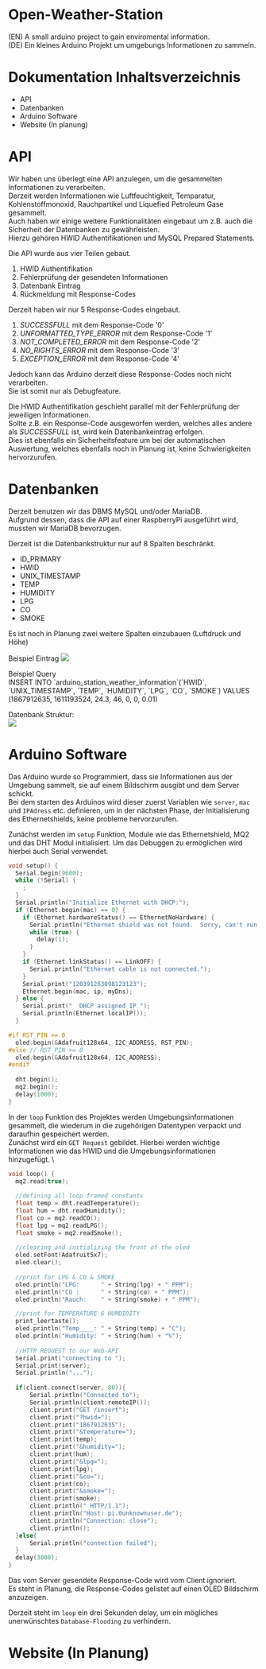 # Open-Weather-Station
(EN) A small arduino project to gain enviromental information. \
(DE) Ein kleines Arduino Projekt um umgebungs Informationen zu sammeln.

# Dokumentation Inhaltsverzeichnis
* API
* Datenbanken
* Arduino Software
* Website (In planung)

# API 
Wir haben uns überlegt eine API anzulegen, um die gesammelten Informationen zu verarbeiten. \
Derzeit werden Informationen wie Luftfeuchtigkeit, Temparatur, Kohlenstoffmonoxid, Rauchpartikel und Liquefied Petroleum Gase gesammelt. \
Auch haben wir einige weitere Funktionalitäten eingebaut um z.B. auch die Sicherheit der Datenbanken zu gewährleisten. \
Hierzu gehören HWID Authentifikationen und MySQL Prepared Statements. 

Die API wurde aus vier Teilen gebaut.
1. HWID Authentifikation
2. Fehlerprüfung der gesendeten Informationen
3. Datenbank Eintrag
4. Rückmeldung mit Response-Codes

Derzeit haben wir nur 5 Response-Codes eingebaut.
1. *SUCCESSFULL* mit dem Response-Code '0'
2. *UNFORMATTED_TYPE_ERROR* mit dem Response-Code '1'
3. *NOT_COMPLETED_ERROR* mit dem Response-Code '2'
4. *NO_RIGHTS_ERROR* mit dem Response-Code '3'
5. *EXCEPTION_ERROR* mit dem Response-Code '4'

Jedoch kann das Arduino derzeit diese Response-Codes noch nicht verarbeiten. \
Sie ist somit nur als Debugfeature.

Die HWID Authentifikation geschieht parallel mit der Fehlerprüfung der jeweiligen Informationen. \
Sollte z.B. ein Response-Code ausgeworfen werden, welches alles andere als *SUCCESSFULL* ist, wird kein Datenbankeintrag erfolgen. \
Dies ist ebenfalls ein Sicherheitsfeature um bei der automatischen Auswertung, welches ebenfalls noch in Planung ist, keine Schwierigkeiten hervorzurufen.

# Datenbanken
Derzeit benutzen wir das DBMS MySQL und/oder MariaDB. \
Aufgrund dessen, dass die API auf einer RaspberryPi ausgeführt wird, mussten wir MariaDB bevorzugen.

Derzeit ist die Datenbankstruktur nur auf 8 Spalten beschränkt.
* ID_PRIMARY
* HWID
* UNIX_TIMESTAMP
* TEMP
* HUMIDITY
* LPG
* CO
* SMOKE

Es ist noch in Planung zwei weitere Spalten einzubauen (Luftdruck und Höhe)

Beispiel Eintrag
![](https://github.com/Yato361/weather-station/blob/main/DB_BEISPIEL_EINTRAG.png)

Beispiel Query \
INSERT INTO \`arduino_station_weather_information\`(\`HWID\`, \`UNIX_TIMESTAMP\`, \`TEMP\`, \`HUMIDITY\`, \`LPG\`, \`CO\`, \`SMOKE\`) VALUES (1867912635, 1611193524, 24.3, 46, 0, 0, 0.01)

Datenbank Struktur: \
![](https://github.com/Yato361/weather-station/blob/main/DB_STRUCTURE_PICTURE.png)

# Arduino Software
Das Arduino wurde so Programmiert, dass sie Informationen aus der Umgebung sammelt, sie auf einem Bildschirm ausgibt und dem Server schickt. \
Bei dem starten des Arduinos wird dieser zuerst Variablen wie `server`, `mac` und `IPAdress` etc. definieren, um in der nächsten Phase, der Initialisierung des Ethernetshields, keine probleme hervorzurufen.

Zunächst werden im `setup` Funktion, Module wie das Ethernetshield, MQ2 und das DHT Modul initialisiert. Um das Debuggen zu ermöglichen wird hierbei auch Serial verwendet.
```c
void setup() {
  Serial.begin(9600);
  while (!Serial) {
    ; 
  }
  Serial.println("Initialize Ethernet with DHCP:");
  if (Ethernet.begin(mac) == 0) {
    if (Ethernet.hardwareStatus() == EthernetNoHardware) {
      Serial.println("Ethernet shield was not found.  Sorry, can't run without hardware. :(");
      while (true) {
        delay(1); 
      }
    }
    if (Ethernet.linkStatus() == LinkOFF) {
      Serial.println("Ethernet cable is not connected.");
    }
    Serial.print("1203912ß3098123123");
    Ethernet.begin(mac, ip, myDns);
  } else {
    Serial.print("  DHCP assigned IP ");
    Serial.println(Ethernet.localIP());
  }

#if RST_PIN >= 0
  oled.begin(&Adafruit128x64, I2C_ADDRESS, RST_PIN);
#else // RST_PIN >= 0
  oled.begin(&Adafruit128x64, I2C_ADDRESS);
#endif  
  
  dht.begin();
  mq2.begin();
  delay(1000);
}
```

In der `loop` Funktion des Projektes werden Umgebungsinformationen gesammelt, die wiederum in die zugehörigen Datentypen verpackt und daraufhin gespeichert werden. \
Zunächst wird ein `GET Request` gebildet. Hierbei werden wichtige Informationen wie das HWID und die Umgebungsinformationen hinzugefügt. \

```c
void loop() {
  mq2.read(true);
  
  //defining all loop framed constants
  float temp = dht.readTemperature();
  float hum = dht.readHumidity();
  float co = mq2.readCO();
  float lpg = mq2.readLPG();
  float smoke = mq2.readSmoke();
  
  //clearing and initializing the front of the oled
  oled.setFont(Adafruit5x7);
  oled.clear();
  
  //print for LPG & CO & SMOKE
  oled.println("LPG:      " + String(lpg) + " PPM");
  oled.println("CO :      " + String(co) + " PPM");
  oled.println("Rauch:    " + String(smoke) + " PPM");

  //print for TEMPERATURE 6 HUMDIDITY
  print_leertaste();
  oled.println("Temp____: " + String(temp) + "C");
  oled.println("Humidity: " + String(hum) + "%");
  
  //HTTP REQUEST to our Web-API
  Serial.print("connecting to ");
  Serial.print(server);
  Serial.println("...");
  
  if(client.connect(server, 80)){
      Serial.println("Connected to");
      Serial.println(client.remoteIP());
      client.print("GET /insert");
      client.print("?hwid=");
      client.print("1867912635");
      client.print("&temperature=");
      client.print(temp);
      client.print("&humidity=");
      client.print(hum);
      client.print("&lpg=");
      client.print(lpg);
      client.print("&co=");
      client.print(co);
      client.print("&smoke=");
      client.print(smoke);
      client.println(" HTTP/1.1");
      client.println("Host: pi.0unknownuser.de");
      client.println("Connection: close");
      client.println();
  }else{
      Serial.println("connection failed");
  }
  delay(3000);
}
```
Das vom Server gesendete Response-Code wird vom Client ignoriert. \
Es steht in Planung, die Response-Codes gelistet auf einen OLED Bildschirm anzuzeigen.

Derzeit steht im `loop` ein drei Sekunden delay, um ein mögliches unerwünschtes `Database-Flooding` zu verhindern. 

# Website (In Planung)
